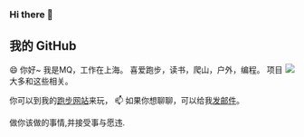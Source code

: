 ### Hi there 👋

## 我的 GitHub
<img align="right" src="https://github-readme-stats.vercel.app/api?username=MQ-0707&show_icons=true&icon_color=CE1D2D&text_color=718096&bg_color=ffffff&hide_title=true" />


😄 你好~ 我是MQ，工作在上海。
喜爱跑步，读书，爬山，户外，编程。
项目大多和这些相关。


你可以到我的[跑步网站](https://running-k6aflg0h2.vercel.app/)来玩， 📫 如果你想聊聊，可以给我[发邮件](lwcse35@gmail.com)。


做你该做的事情,并接受事与愿违.


<!--
**MQ-0707/MQ-0707** is a ✨ _special_ ✨ repository because its `README.md` (this file) appears on your GitHub profile.

Here are some ideas to get you started:

- 🔭 I’m currently working on ...
- 🌱 I’m currently learning ...
- 👯 I’m looking to collaborate on ...
- 🤔 I’m looking for help with ...
- 💬 Ask me about ...
- 📫 How to reach me: ...
- 😄 Pronouns: ...
- ⚡ Fun fact: ...
-->
